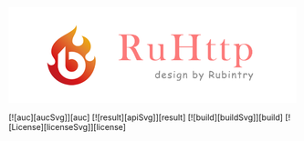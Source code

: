 [![Logo](https://github.com/RubinTry/RuHttp/blob/master/repository/img/logo.png)](https://github.com/RubinTry/RuHttp)

[![auc][aucSvg]][auc] [![result][apiSvg]][result] [![build][buildSvg]][build] [![License][licenseSvg]][license]